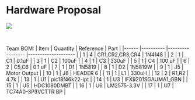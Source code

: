 
# Hardware Proposal
![](https://i.imgur.com/WCdaJ1u.jpg)
<br>

<br>

Team BOM:
| Item 	| Quantity 	| Reference       	| Part               	|
|------	|----------	|-----------------	|--------------------	|
| 1    	| 4        	| CR1,CR2,CR3,CR4 	| 1N4148             	|
| 2    	| 1        	| C1              	| 0.1uF              	|
| 3    	| 1        	| C2              	| 100uF              	|
| 4    	| 1        	| C3              	| 330uF              	|
| 5    	| 1        	| C4              	| 100 uF             	|
| 6    	| 2        	| C5,C6           	| 0.1 uF             	|
| 7    	| 1        	| D1              	| 1N5819             	|
| 8    	| 1        	| D2              	| 1N5819W            	|
| 9    	| 1        	| J5              	| Motor Output       	|
| 10   	| 1        	| J8              	| HEADER 6           	|
| 11   	| 1        	| L1              	| 330uH              	|
| 12   	| 2        	| R1,R2           	| 4.7k               	|
| 13   	| 1        	| U1              	| pic18f46k22-ipt    	|
| 14   	| 1        	| U3              	| IFX9201SGAUMA1_GBN 	|
| 15   	| 1        	| U5              	| HDC1080DMBT        	|
| 16   	| 1        	| U6              	| LM2575-3.3V        	|
| 17   	| 1        	| U7              	| TC74A0-3P3VCTTR BP 	|
